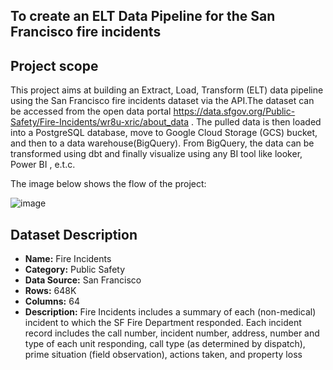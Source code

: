 ## To create an ELT Data Pipeline for the San Francisco fire incidents

## Project scope

This project aims at building an Extract, Load, Transform (ELT) data pipeline using the San Francisco fire incidents dataset via the API.The dataset can be accessed from the open data portal https://data.sfgov.org/Public-Safety/Fire-Incidents/wr8u-xric/about_data . The pulled data is then loaded into a PostgreSQL database, move to Google Cloud Storage (GCS) bucket, and then to a data warehouse(BigQuery). From BigQuery, the data can be transformed using dbt and finally visualize using any BI tool like looker, Power BI , e.t.c.

The image below shows the flow of the project:

![image](https://github.com/eduonyia/fire_incidents_elt_project/assets/6407387/805dd8b2-c370-4fe0-b2f6-f51458d44b2d)




## Dataset Description

- **Name:** Fire Incidents
- **Category:** Public Safety
- **Data Source:** San Francisco 
- **Rows:** 648K
- **Columns:** 64
- **Description:** Fire Incidents includes a summary of each (non-medical) incident to which the SF Fire Department responded. Each incident record includes the call number, incident number, address, number and type of each unit responding, call type (as determined by dispatch), prime situation (field observation), actions taken, and property loss

